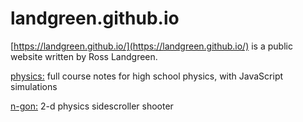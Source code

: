 # landgreen.github.io
[https://landgreen.github.io/](https://landgreen.github.io/) is a public website written by Ross Landgreen.

[physics:](https://landgreen.github.io/physics/) full course notes for high school physics, with JavaScript simulations

[n-gon:](https://landgreen.github.io/sidescroller/) 2-d physics sidescroller shooter
